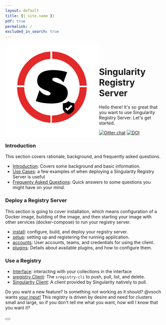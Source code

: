 ```yaml
---
layout: default
title: {{ site.name }}
pdf: true
permalink: /
excluded_in_search: true
---
```


<div style="float:right; margin-bottom:50px; color:#666">
</div>

<div>
    <img src="assets/img/logo.png" style="float:left">
</div><br><br>


# Singularity Registry Server

Hello there! It's so great that you want to use Singularity Registry Server. Let's get started. 

[![Gitter chat](https://badges.gitter.im/gitterHQ/gitter.png)](https://gitter.im/singularityhub/lobby)
[![DOI](http://joss.theoj.org/papers/10.21105/joss.00426/status.svg)](https://doi.org/10.21105/joss.00426)


### Introduction
This section covers rationale, background, and frequently asked questions.

 - [Introduction](/sregistry/intro): Covers some background and basic information.
 - [Use Cases](/sregistry/use-cases): a few examples of when deploying a Singularity Registry Server is useful
 - [Frequenty Asked Questions](/sregistry/faq): Quick answers to some questions you might have on your mind.

### Deploy a Registry Server
This section is going to cover installation, which means configuration of a Docker image, building of the image, and then starting your image with other services (docker-compose) to run your registry server.

 - [install](/sregistry/install): configure, build, and deploy your registry server.
 - [setup](/sregistry/setup): setting up and registering the running application.
 - [accounts](/sregistry/credentials): User accounts, teams, and credentials for using the client.
 - [plugins](/sregistry/plugins): Details about available plugins, and how to configure them.

### Use a Registry

 - [Interface](/sregistry/interface): interacting with your collections in the interface
 - [sregistry Client](/sregistry/client): The `sregistry-cli` to push, pull, list, and delete.
 - [Singularity Client](/sregistry/client-singularity): A client provided by Singularity natively to pull.


Do you want a new feature? Is something not working as it should? @vsoch wants [your input!](https://www.github.com/singularityhub/sregistry/issues) This registry is driven by desire and need for clusters small and large, so if you don't tell me what you want, how will I know that you want it?

<div>
    <a href="/sregistry/intro"><button class="next-button btn btn-primary"><i class="fa fa-chevron-right"></i> </button></a>
</div><br>
